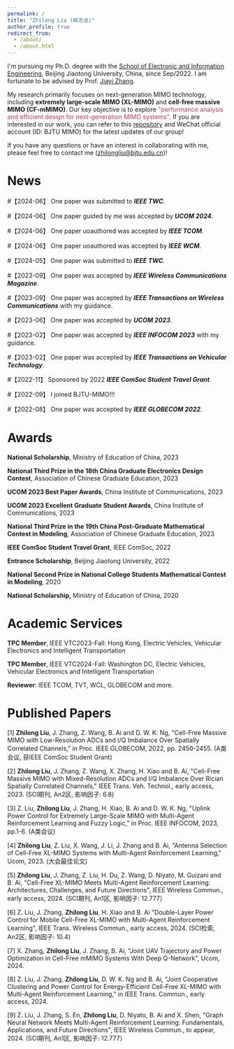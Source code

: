 ```yaml
---
permalink: /
title: "Zhilong Liu (柳志龙)"
author_profile: true
redirect_from: 
  - /about/
  - /about.html
---
```


I'm pursuing my Ph.D. degree with the [School of Electronic and Information Engineering](http://eie.bjtu.edu.cn/), Beijing Jiaotong University, China, since Sep/2022. I am fortunate to be advised by Prof. [Jiayi Zhang](https://sites.google.com/site/jiayizhang8650/). 

My research primarily focuses on next-generation MIMO technology, including **extremely large-scale MIMO (XL-MIMO)** and **cell-free massive MIMO (CF-mMIMO)**. Our key objective is to explore <font color="#C93756">"performance analysis and efficient design for next-generation MIMO systems"</font>. If you are interested in our work, you can refer to this [repository](https://github.com/BJTU-MIMO) and WeChat official account (ID: BJTU MIMO) for the latest updates of our group!

If you have any questions or have an interest in collaborating with me, please feel free to contact me (zhilongliu@bjtu.edu.cn)!


News
======
#【2024-06】 One paper was submitted to ***IEEE TWC***.

#【2024-06】 One paper guided by me was accepted by ***UCOM 2024***.

#【2024-06】 One paper uoauthored was accepted by ***IEEE TCOM***.

#【2024-06】 One paper uoauthored was accepted by ***IEEE WCM***.

#【2024-05】 One paper was submitted to ***IEEE TWC***.

#【2023-09】 One paper was accepted by ***IEEE Wireless Communications Magazine***.

#【2023-09】 One paper was accepted by ***IEEE Transactions on Wireless Communications*** with my guidance.

#【2023-06】 One paper was accepted by ***UCOM 2023***.

#【2023-02】 One paper was accepted by ***IEEE INFOCOM 2023*** with my guidance.

#【2023-02】 One paper was accepted by ***IEEE Transactions on Vehicular Technology***.

#【2022-11】 Sponsored by 2022 ***IEEE ComSoc Student Travel Grant***.

#【2022-09】 I joined BJTU-MIMO!!!

#【2022-08】 One paper was accepted by ***IEEE GLOBECOM 2022***.

Awards
======
**National Scholarship**, Ministry of Education of China, 2023

**National Third Prize in the 18th China Graduate Electronics Design Contest**, Association of Chinese Graduate Education, 2023

**UCOM 2023 Best Paper Awards**, China Institute of Communications, 2023

**UCOM 2023 Excellent Graduate Student Awards**, China Institute of Communications, 2023

**National Third Prize in the 19th China Post-Graduate Mathematical Contest in Modeling**, Association of Chinese Graduate Education, 2023

**IEEE ComSoc Student Travel Grant**, IEEE ComSoc, 2022

**Entrance Scholarship**, Beijing Jiaotong University, 2022

**National Second Prize in National College Students Mathematical Contest in Modeling**, 2020

**National Scholarship**, Ministry of Education of China, 2020


Academic Services
======
**TPC Member**, IEEE VTC2023-Fall: Hong Kong, Electric Vehicles, Vehicular Electronics and Intelligent Transportation

**TPC Member**, IEEE VTC2024-Fall: Washington DC, Electric Vehicles, Vehicular Electronics and Intelligent Transportation

**Reviewer**: IEEE TCOM, TVT, WCL, GLOBECOM and more.

Published Papers
======

[1] **Zhilong Liu**, J. Zhang, Z. Wang, B. Ai and D. W. K. Ng, "Cell-Free Massive MIMO with Low-Resolution ADCs and I/Q Imbalance Over Spatially Correlated Channels," in Proc. IEEE GLOBECOM, 2022, pp. 2450-2455. (A类会议, 获IEEE ComSoc Student Grant)

[2] **Zhilong Liu**, J. Zhang, Z. Wang, X. Zhang, H. Xiao and B. Ai, "Cell-Free Massive MIMO with Mixed-Resolution ADCs and I/Q Imbalance Over Rician Spatially Correlated Channels," IEEE Trans. Veh. Technol., early access, 2023. (SCI期刊, An2区, 影响因子: 6.8)

[3] Z. Liu, **Zhilong Liu**, J. Zhang, H. Xiao, B. Ai and D. W. K. Ng, "Uplink Power Control for Extremely Large-Scale MIMO with Multi-Agent Reinforcement Learning and Fuzzy Logic," in Proc. IEEE INFOCOM, 2023, pp.1-6. (A类会议)

[4] **Zhilong Liu**, Z. Liu, X. Wang, J. Li, J. Zhang and B. Ai, "Antenna Selection of Cell-Free XL-MIMO Systems with Multi-Agent Reinforcement Learning," Ucom, 2023. (大会最佳论文)

[5] **Zhilong Liu**, J. Zhang, Z. Liu, H. Du, Z. Wang, D. Niyato, M. Guizani and B. Ai, "Cell-Free XL-MIMO Meets Multi-Agent Reinforcement Learning: Architectures, Challenges, and Future Directions", IEEE Wireless Commun., early access, 2024. (SCI期刊, An1区, 影响因子: 12.777）

[6] Z. Liu, J. Zhang, **Zhilong Liu**, H. Xiao and B. Ai "Double-Layer Power Control for Mobile Cell-Free XL-MIMO with Multi-Agent Reinforcement Learning", IEEE Trans. Wireless Commun., early access, 2024. (SCI检索, An2区, 影响因子: 10.4)

[7] X. Zhang, **Zhilong Liu**, J. Zhang, B. Ai, "Joint UAV Trajectory and Power Optimization in Cell-Free mMIMO Systems With Deep Q-Network", Ucom, 2024.

[8] Z. Liu, J. Zhang, **Zhilong Liu**, D. W. K. Ng and B. Ai, "Joint Cooperative Clustering and Power Control for Energy-Efficient Cell-Free XL-MIMO with Multi-Agent Reinforcement Learning," in IEEE Trans. Commun., early access, 2024.

[9] Z. Liu, J. Zhang, S. En, **Zhilong Liu**, D. Niyato,  B. Ai and X. Shen, "Graph Neural Network Meets Multi-Agent Reinforcement Learning: Fundamentals, Applications, and Future Directions", IEEE Wireless Commun., to appear, 2024. (SCI期刊, An1区, 影响因子: 12.777）





